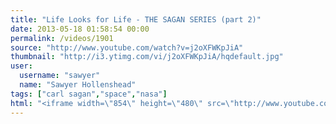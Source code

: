 ```yaml
---
title: "Life Looks for Life - THE SAGAN SERIES (part 2)"
date: 2013-05-18 01:58:54 00:00
permalink: /videos/1901
source: "http://www.youtube.com/watch?v=j2oXFWKpJiA"
thumbnail: "http://i3.ytimg.com/vi/j2oXFWKpJiA/hqdefault.jpg"
user:
  username: "sawyer"
  name: "Sawyer Hollenshead"
tags: ["carl sagan","space","nasa"]
html: "<iframe width=\"854\" height=\"480\" src=\"http://www.youtube.com/embed/j2oXFWKpJiA?wmode=transparent&feature=oembed\" frameborder=\"0\" allowfullscreen></iframe>"
---
```


